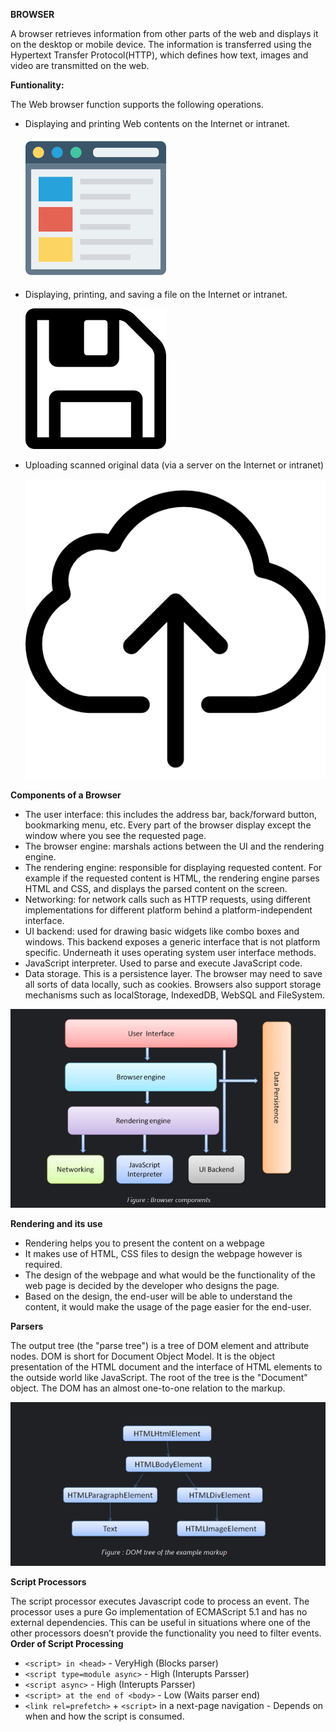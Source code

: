 **BROWSER**

A browser retrieves information from other parts of the web and displays it on the desktop or mobile device. The information is transferred using the Hypertext Transfer Protocol(HTTP), which defines how text, images and video are transmitted on the web.

**Funtionality:**

The Web browser function supports the following operations.
- Displaying and printing Web contents on the Internet or intranet.

  ![Webpage](/Week-1/Assignment1.1/images/img1.png)
- Displaying, printing, and saving a file on the Internet or intranet.

  ![Save](/Week-1/Assignment1.1/images/img2.png)
- Uploading scanned original data (via a server on the Internet or intranet)

  ![Upload](/Week-1/Assignment1.1/images/img3.png)
 
**Components of a Browser**

- The user interface: this includes the address bar, back/forward button, bookmarking menu, etc. Every part of the browser display except the window where you see the requested page.
- The browser engine: marshals actions between the UI and the rendering engine.
- The rendering engine: responsible for displaying requested content. For example if the requested content is HTML, the rendering engine parses HTML and CSS, and displays the parsed content on the screen.
- Networking: for network calls such as HTTP requests, using different implementations for different platform behind a platform-independent interface.
- UI backend: used for drawing basic widgets like combo boxes and windows. This backend exposes a generic interface that is not platform specific. Underneath it uses operating system user interface methods.
- JavaScript interpreter. Used to parse and execute JavaScript code.
- Data storage. This is a persistence layer. The browser may need to save all sorts of data locally, such as cookies. Browsers also support storage mechanisms such as localStorage, IndexedDB, WebSQL and FileSystem. 

![conponents](/Week-1/Assignment1.1/images/img4.PNG)

**Rendering and its use**

- Rendering helps you to present the content on a webpage
- It makes use of HTML, CSS files to design the webpage however is required.
- The design of the webpage and what would be the functionality of the web page is decided by the developer who designs the page.
- Based on the design, the end-user will be able to understand the content, it would make the usage of the page easier for the end-user.

**Parsers**

The output tree (the "parse tree") is a tree of DOM element and attribute nodes. DOM is short for Document Object Model. It is the object presentation of the HTML document and the interface of HTML elements to the outside world like JavaScript. The root of the tree is the "Document" object. The DOM has an almost one-to-one relation to the markup.
 
![Parsers](/Week-1/Assignment1.1/images/img5.PNG)

**Script Processors**

The script processor executes Javascript code to process an event. The processor uses a pure Go implementation of ECMAScript 5.1 and has no external dependencies. This can be useful in situations where one of the other processors doesn’t provide the functionality you need to filter events.
**Order of Script Processing**

- `<script> in <head>` - VeryHigh (Blocks parser) 
- `<script type=module async>` - High (Interupts Parsser)
- `<script async>` - High (Interupts Parsser)
- `<script> at the end of <body>` - Low (Waits parser end)
- `<link rel=prefetch>` + `<script>` in a next-page navigation - Depends on when and how the script is consumed.
